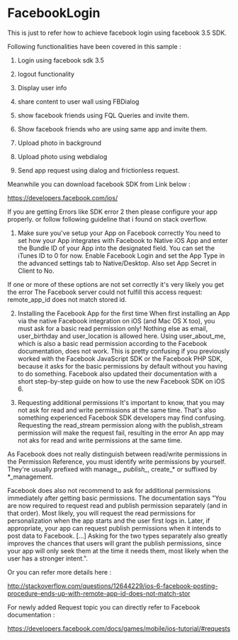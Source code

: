 FacebookLogin
=============


This is just to refer how to achieve facebook login using facebook 3.5 SDK. 

Following functionalities have been covered in this sample :

1) Login using facebook sdk 3.5

2) logout functionality

3) Display user info

4) share content to user wall using FBDialog

5) show facebook friends using FQL Queries and invite them.

6) Show facebook friends who are using same app and invite them.

7) Upload photo in background

8) Upload photo using webdialog

9) Send app request using dialog and frictionless request.

Meanwhile you can download facebook SDK from Link below :

https://developers.facebook.com/ios/


If you are getting Errors like SDK error 2 then please configure your app properly. or follow following guideline that i found on stack overflow.

1. Make sure you've setup your App on Facebook correctly
You need to set how your App integrates with Facebook to Native iOS App and enter the Bundle ID of your App into the designated field. You can set the iTunes ID to 0 for now. Enable Facebook Login and set the App Type in the advanced settings tab to Native/Desktop.
Also set App Secret in Client to No.

If one or more of these options are not set correctly it's very likely you get the error The Facebook server could not fulfill this access request: remote_app_id does not match stored id.

2. Installing the Facebook App for the first time
When first installing an App via the native Facebook integration on iOS (and Mac OS X too), you must ask for a basic read permission only! Nothing else as email, user_birthday and user_location is allowed here. Using user_about_me, which is also a basic read permission according to the Facebook documentation, does not work. This is pretty confusing if you previously worked with the Facebook JavaScript SDK or the Facebook PHP SDK, because it asks for the basic permissions by default without you having to do something. Facebook also updated their documentation with a short step-by-step guide on how to use the new Facebook SDK on iOS 6.

3. Requesting additional permissions
It's important to know, that you may not ask for read and write permissions at the same time. That's also something experienced Facebook SDK developers may find confusing. Requesting the read_stream permission along with the publish_stream permission will make the request fail, resulting in the error An app may not aks for read and write permissions at the same time.

As Facebook does not really distinguish between read/write permissions in the Permission Reference, you must identify write permissions by yourself. They're usually prefixed with manage_*, publish_*, create_* or suffixed by *_management.

Facebook does also not recommend to ask for additional permissions immediately after getting basic permissions. The documentation says "You are now required to request read and publish permission separately (and in that order). Most likely, you will request the read permissions for personalization when the app starts and the user first logs in. Later, if appropriate, your app can request publish permissions when it intends to post data to Facebook. [...] Asking for the two types separately also greatly improves the chances that users will grant the publish permissions, since your app will only seek them at the time it needs them, most likely when the user has a stronger intent.".

Or you can refer more details here :

http://stackoverflow.com/questions/12644229/ios-6-facebook-posting-procedure-ends-up-with-remote-app-id-does-not-match-stor


For newly added Request topic you can directly refer to Facebook documentation :

https://developers.facebook.com/docs/games/mobile/ios-tutorial/#requests

